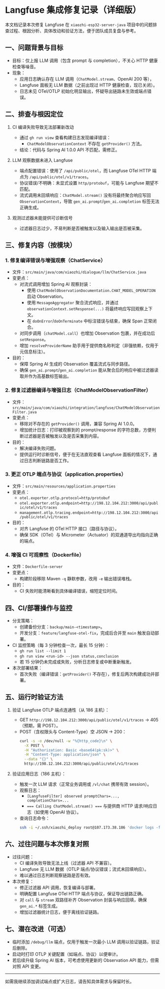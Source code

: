 # Langfuse 集成修复记录（详细版）

本文档记录本次修复 Langfuse 在 `xiaozhi-esp32-server-java` 项目中的问题排查过程、根因分析、具体改动和验证方法，便于团队成员复盘与参考。

## 一、问题背景与目标
- 目标：仅上报 LLM 调用（包含 prompt 与 completion），不关心 HTTP 健康检查等噪音。
- 现象：
  - 应用日志确认存在 LLM 调用（`ChatModel.stream`、OpenAI 200 等），
  - Langfuse 面板无 LLM 数据（之前出现过 HTTP 健康检查，现已关闭）。
  - 日志未见 OTel/OTLP 初始化明显输出，怀疑导出链路未生效或端点错误。

## 二、排查与根因定位
1) CI 编译失败导致无法部署新改动
   - 通过 `gh run view` 查看构建日志发现编译错误：
     - `ChatModelObservationContext` 不存在 `getProvider()` 方法。
   - 结论：代码与 Spring AI 1.0.0 API 不匹配，需修正。

2) LLM 观察数据未进入 Langfuse
   - 端点配置错误：使用了 `/api/public/otel`，而 Langfuse OTel HTTP 端点为 `/api/public/otel/v1/traces`。
   - 协议错误/不明确：未显式设置 `http/protobuf`，可能与 Langfuse 期望不匹配。
   - 流式调用未回填响应：`ChatModel.stream()` 没有将最终聚合响应写回 `ObservationContext`，导致 `gen_ai.prompt`/`gen_ai.completion` 标签无法正确生成。

3) 观测过滤器未能提供可诊断信号
   - 过滤器日志过少，不易判断是否被触发以及输入输出是否被采集。

## 三、修复内容（按模块）

### 1. 修复编译错误与增强观察（ChatService）
- 文件：`src/main/java/com/xiaozhi/dialogue/llm/ChatService.java`
- 变更点：
  - 对流式调用增加 Spring AI 观察封装：
    - 使用 `ChatModelObservationDocumentation.CHAT_MODEL_OPERATION` 启动 Observation。
    - 使用 `MessageAggregator` 聚合流式响应，并通过 `observationContext.setResponse(...)` 将最终响应写回观察上下文。
    - 在 `doOnError`/`doOnTerminate` 中标注错误与结束，确保 Span 正常闭合。
  - 对同步调用（`chatModel.call`）也增加 Observation 包裹，并在成功后 `setResponse`。
  - 增加 `resolveProviderName` 助手用于提供商名称判定（非强依赖，仅用于元信息标注）。
- 目的：
  - 保障 Spring AI 生成的 Observation 覆盖流式与同步路径。
  - 确保 `gen_ai.prompt`/`gen_ai.completion` 能从聚合后的响应中被过滤器读取并作为高基数标签输出。

### 2. 修复过滤器编译与增强日志（ChatModelObservationFilter）
- 文件：`src/main/java/com/xiaozhi/integration/langfuse/ChatModelObservationFilter.java`
- 变更点：
  - 移除对不存在的 `getProvider()` 调用，兼容 Spring AI 1.0.0。
  - 增加统计日志：打印被观察到的 prompt/response 的字符总数，方便判断过滤器是否被触发以及是否采集到内容。
- 目的：
  - 解决编译失败问题。
  - 提供运行时诊断信号，便于在无法直观查看 Langfuse 面板的情况下，通过日志判断链路是否工作。

### 3. 更正 OTLP 端点与协议（application.properties）
- 文件：`src/main/resources/application.properties`
- 变更点：
  - `otel.exporter.otlp.protocol=http/protobuf`
  - `otel.exporter.otlp.endpoint=http://198.12.104.212:3000/api/public/otel/v1/traces`
  - `management.otlp.tracing.endpoint=http://198.12.104.212:3000/api/public/otel/v1/traces`
- 目的：
  - 对齐 Langfuse 的 OTel HTTP 接口（路径与协议）。
  - 确保 SDK（OTel）与 Micrometer（Actuator）的双通道导出均指向正确的端点。

### 4. 增强 CI 可观察性（Dockerfile）
- 文件：`Dockerfile-server`
- 变更点：
  - 构建阶段移除 Maven `-q` 静默参数，改用 `-e` 输出错误堆栈。
- 目的：
  - CI 失败时能清晰看到具体编译错误，缩短定位时间。

## 四、CI/部署操作与监控
- 分支策略：
  - 创建备份分支：`backup/main-<timestamp>`。
  - 开发分支：`feature/langfuse-otel-fix`，完成后合并至 `main` 触发自动部署。
- CI 监控策略（每 3 分钟检查一次，最长 15 分钟）：
  - `gh run list --limit 1`
  - `gh run view <run-id> --json status,conclusion`
  - 若 15 分钟仍未完成或失败，分析日志修复或中断重新触发。
- 本次部署结果：
  - 首次失败（编译错误：`getProvider()` 不存在），修复后两次构建成功并部署。

## 五、运行时验证方法
1) 验证 Langfuse OTLP 端点连通性（从 186 主机）：
   - GET `http://198.12.104.212:3000/api/public/otel/v1/traces` → 405（预期，需 POST）。
   - POST（含权限头与 Content-Type）空 JSON → 200：
     ```bash
     curl -s -o /dev/null -w "%{http_code}\n" \
       -X POST \
       -H "Authorization: Basic <base64(pk:sk)>" \
       -H "Content-Type: application/json" \
       --data "{}" \
       http://198.12.104.212:3000/api/public/otel/v1/traces
     ```

2) 验证应用日志（186 主机）：
   - 触发一次 LLM 请求（正常业务调用或 `/vl/chat` 携带有效 session）。
   - 观察日志：
     - `[LangfuseFilter] observed promptChars=..., completionChars=...`
     - `=== Calling ChatModel.stream() ===` 与提供商 HTTP 请求/响应日志（如使用 OpenAI 协议）。
   - 查询日志命令：
     ```bash
     ssh -i ~/.ssh/xiaozhi_deploy root@107.173.38.186 'docker logs -f xiaozhi-esp32-server-java-server-1'
     ```

## 六、过往问题与本次修复对照
- 过往问题：
  - CI 编译失败导致无法上线（过滤器 API 不兼容）。
  - Langfuse 无 LLM 数据（OTLP 端点/协议错误；流式未回填响应）。
  - 难以通过日志判断观察链路是否有效。
- 本次修复：
  - 修正过滤器 API 调用，恢复编译与部署。
  - 明确配置 Langfuse OTel HTTP 端点与协议，保证导出链路正确。
  - 对 `call` 与 `stream` 双路径补齐 Observation 封装与响应回填，确保 `gen_ai.*` 标签生成。
  - 增加过滤器统计日志，便于离线验证链路。

## 七、潜在改进（可选）
- 临时添加 `/debug/llm` 端点，仅用于触发一次最小 LLM 调用以验证链路，验证后删除。
- 启动时打印 OTLP 关键配置（如端点、协议）以便审计。
- 若后续升级 Spring AI 版本，可考虑使用更新的 Observation API 能力，但需对照 API 变更。

---
如需我继续添加调试端点或扩大日志，请告知具体需求与保留时长。

